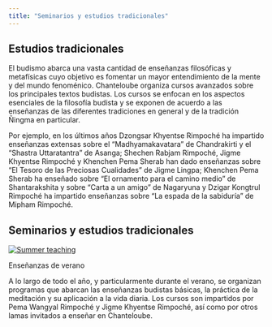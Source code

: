 ```yaml
---
title: "Seminarios y estudios tradicionales"
---
```


##  Estudios tradicionales 

El budismo abarca una vasta cantidad de enseñanzas filosóficas y metafísicas cuyo objetivo es fomentar un mayor entendimiento de la mente y del mundo fenoménico. Chanteloube organiza cursos avanzados sobre los principales textos budistas. Los cursos se enfocan en los aspectos esenciales de la filosofía budista y se exponen de acuerdo a las enseñanzas de las diferentes tradiciones en general y de la tradición Ñingma en particular. 

Por ejemplo, en los últimos años Dzongsar Khyentse Rimpoché ha impartido enseñanzas extensas sobre el “Madhyamakavatara” de Chandrakirti y el “Shastra Uttaratantra” de Asanga; Shechen Rabjam Rimpoché, Jigme Khyentse Rimpoché y Khenchen Pema Sherab han dado enseñanzas sobre “El Tesoro de las Preciosas Cualidades” de Jigme Lingpa; Khenchen Pema Sherab ha enseñado sobre “El ornamento para el camino medio” de Shantarakshita y sobre “Carta a un amigo” de Nagaryuna y Dzigar Kongtrul Rimpoché ha impartido enseñanzas sobre “La espada de la sabiduría” de Mipham Rimpoché. 

##  Seminarios y estudios tradicionales 

[ ![Summer teaching](/images/img_enseignement_ete-150x150.jpg) ](http://www.songtsen.org/chanteloube/wp-content/uploads/sites/5/2013/11/img_enseignement_ete.jpg)

Enseñanzas de verano 

A lo largo de todo el año, y particularmente durante el verano, se organizan programas que abarcan las enseñanzas budistas básicas, la práctica de la meditación y su aplicación a la vida diaria. Los cursos son impartidos por Pema Wangyal Rimpoché y Jigme Khyentse Rimpoché, así como por otros lamas invitados a enseñar en Chanteloube. 
